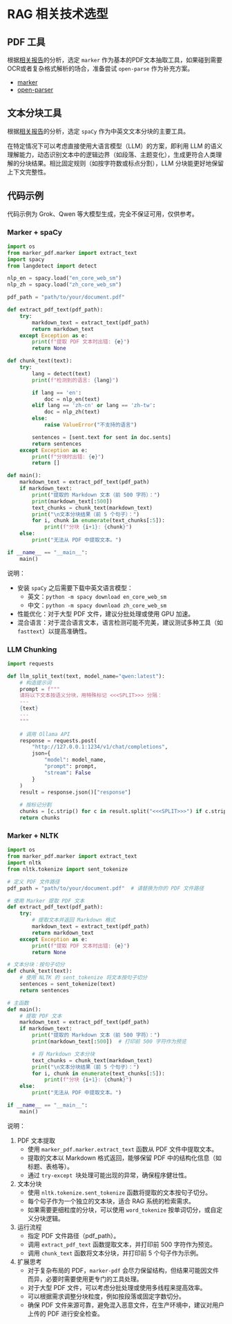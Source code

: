 # RAG 相关技术选型

## PDF 工具

根据[相关报告](pdf-tools.md)的分析，选定 `marker` 作为基本的PDF文本抽取工具，如果碰到需要OCR或者复杂格式解析的场合，准备尝试 `open-parse` 作为补充方案。

- [marker](https://github.com/VikParuchuri/marker?tab=readme-ov-file)
- [open-parser](https://github.com/Filimoa/open-parse?tab=readme-ov-file)

## 文本分块工具

根据[相关报告](text-chunk.md)的分析，选定 `spaCy` 作为中英文文本分块的主要工具。

在特定情况下可以考虑直接使用大语言模型（LLM）的方案，即利用 LLM 的语义理解能力，动态识别文本中的逻辑边界（如段落、主题变化），生成更符合人类理解的分块结果。相比固定规则（如按字符数或标点分割），LLM 分块能更好地保留上下文完整性。

## 代码示例

代码示例为 Grok、Qwen 等大模型生成，完全不保证可用，仅供参考。

### Marker + spaCy

```python
import os
from marker_pdf.marker import extract_text
import spacy
from langdetect import detect

nlp_en = spacy.load("en_core_web_sm")
nlp_zh = spacy.load("zh_core_web_sm")

pdf_path = "path/to/your/document.pdf"

def extract_pdf_text(pdf_path):
    try:
        markdown_text = extract_text(pdf_path)
        return markdown_text
    except Exception as e:
        print(f"提取 PDF 文本时出错: {e}")
        return None

def chunk_text(text):
    try:
        lang = detect(text)
        print(f"检测到的语言: {lang}")

        if lang == 'en':
            doc = nlp_en(text)
        elif lang == 'zh-cn' or lang == 'zh-tw':
            doc = nlp_zh(text)
        else:
            raise ValueError("不支持的语言")

        sentences = [sent.text for sent in doc.sents]
        return sentences
    except Exception as e:
        print(f"分块时出错: {e}")
        return []

def main():
    markdown_text = extract_pdf_text(pdf_path)
    if markdown_text:
        print("提取的 Markdown 文本（前 500 字符）：")
        print(markdown_text[:500])
        text_chunks = chunk_text(markdown_text)
        print("\n文本分块结果（前 5 个句子）：")
        for i, chunk in enumerate(text_chunks[:5]):
            print(f"分块 {i+1}: {chunk}")
    else:
        print("无法从 PDF 中提取文本。")

if __name__ == "__main__":
    main()
```

说明：
- 安装 `spaCy` 之后需要下载中英文语言模型：
  - 英文：`python -m spacy download en_core_web_sm`
  - 中文：`python -m spacy download zh_core_web_sm`
- 性能优化：对于大型 PDF 文件，建议分批处理或使用 GPU 加速。
- 混合语言：对于混合语言文本，语言检测可能不完美，建议测试多种工具（如 `fasttext`）以提高准确性。

### LLM Chunking

```python
import requests

def llm_split_text(text, model_name="qwen:latest"):
    # 构造提示词
    prompt = f"""
    请将以下文本按语义分块，用特殊标记 <<<SPLIT>>> 分隔：
    ---
    {text}
    ---
    """
    
    # 调用 Ollama API
    response = requests.post(
        "http://127.0.0.1:1234/v1/chat/completions",
        json={
            "model": model_name,
            "prompt": prompt,
            "stream": False
        }
    )
    result = response.json()["response"]
    
    # 按标记分割
    chunks = [c.strip() for c in result.split("<<<SPLIT>>>") if c.strip()]
    return chunks
```

### Marker + NLTK

```python
import os
from marker_pdf.marker import extract_text
import nltk
from nltk.tokenize import sent_tokenize

# 定义 PDF 文件路径
pdf_path = "path/to/your/document.pdf"  # 请替换为你的 PDF 文件路径

# 使用 Marker 提取 PDF 文本
def extract_pdf_text(pdf_path):
    try:
        # 提取文本并返回 Markdown 格式
        markdown_text = extract_text(pdf_path)
        return markdown_text
    except Exception as e:
        print(f"提取 PDF 文本时出错: {e}")
        return None

# 文本分块：按句子切分
def chunk_text(text):
    # 使用 NLTK 的 sent_tokenize 将文本按句子切分
    sentences = sent_tokenize(text)
    return sentences

# 主函数
def main():
    # 提取 PDF 文本
    markdown_text = extract_pdf_text(pdf_path)
    if markdown_text:
        print("提取的 Markdown 文本（前 500 字符）：")
        print(markdown_text[:500])  # 打印前 500 字符作为预览

        # 将 Markdown 文本分块
        text_chunks = chunk_text(markdown_text)
        print("\n文本分块结果（前 5 个句子）：")
        for i, chunk in enumerate(text_chunks[:5]):
            print(f"分块 {i+1}: {chunk}")
    else:
        print("无法从 PDF 中提取文本。")

if __name__ == "__main__":
    main()
```

说明：
1. PDF 文本提取
   - 使用 `marker_pdf.marker.extract_text` 函数从 PDF 文件中提取文本。
   - 提取的文本以 Markdown 格式返回，能够保留 PDF 中的结构化信息（如标题、表格等）。
   - 通过 `try-except `块处理可能出现的异常，确保程序健壮性。
2. 文本分块
   - 使用 `nltk.tokenize.sent_tokenize` 函数将提取的文本按句子切分。
   - 每个句子作为一个独立的文本块，适合 RAG 系统的检索需求。
   - 如果需要更细粒度的分块，可以使用 `word_tokenize` 按单词切分，或自定义分块逻辑。
3. 运行流程
   - 指定 PDF 文件路径（pdf_path）。
   - 调用 `extract_pdf_text` 函数提取文本，并打印前 500 字符作为预览。
   - 调用 `chunk_text` 函数将文本分块，并打印前 5 个句子作为示例。
4. 扩展思考
   - 对于复杂布局的 PDF，`marker-pdf` 会尽力保留结构，但结果可能因文件而异，必要时需要使用更专门的工具处理。
   - 对于大型 PDF 文件，可以考虑分批处理或使用多线程来提高效率。
   - 可以根据需求调整分块粒度，例如按段落或固定字数切分。
   - 确保 PDF 文件来源可靠，避免混入恶意文件，在生产环境中，建议对用户上传的 PDF 进行安全检查。
